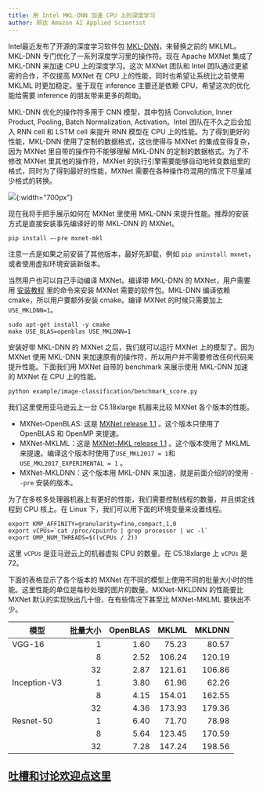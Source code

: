 ```yaml
---
title: 用 Intel MKL-DNN 加速 CPU 上的深度学习
author: 郑达 Amazon AI Applied Scientist
---
```


Intel最近发布了开源的深度学习软件包 [MKL-DNN](https://github.com/intel/mkl-dnn)，来替换之前的 MKLML。MKL-DNN 专门优化了一系列深度学习里的操作符。现在 Apache MXNet 集成了 MKL-DNN 来加速 CPU 上的深度学习。这次 MXNet 团队和 Intel 团队通过更紧密的合作，不仅提高 MXNet 在 CPU 上的性能，同时也希望让系统比之前使用 MKLML 时更加稳定。鉴于现在 inference 主要还是依赖 CPU，希望这次的优化能给需要 inference 的朋友带来更多的帮助。

MKL-DNN 优化的操作符多用于 CNN 模型，其中包括 Convolution, Inner Product, Pooling, Batch Normalization, Activation。Intel 团队在不久之后会加入 RNN cell 和 LSTM cell 来提升 RNN 模型在 CPU 上的性能。为了得到更好的性能，MKL-DNN 使用了定制的数据格式，这也使得与 MXNet 的集成变得复杂，因为 MXNet 里自带的操作符不能够理解 MKL-DNN 的定制的数据格式。为了不修改 MXNet 里其他的操作符，MXNet 的执行引擎需要能够自动地转变数组里的格式，同时为了得到最好的性能，MXNet 需要在各种操作符混用的情况下尽量减少格式的转换。

![](img/mkldnn.png){:width="700px"}

现在我将手把手展示如何在 MXNet 里使用 MKL-DNN 来提升性能。推荐的安装方式是直接安装事先编译好的带 MKL-DNN 的 MXNet。

```shell
pip install —-pre mxnet-mkl
```

注意一点是如果之前安装了其他版本，最好先卸载，例如 `pip uninstall mxnet`，或者使用虚拟环境安装新版本。


当然用户也可以自己手动编译 MXNet。编译带 MKL-DNN 的 MXNet，用户需要用 [安装教程](http://mxnet.incubator.apache.org/install/index.html) 里的命令来安装 MXNet 需要的软件包。MKL-DNN 编译依赖 cmake，所以用户要额外安装 cmake。编译 MXNet 的时候只需要加上 `USE_MKLDNN=1`。

```shell
sudo apt-get install -y cmake
make USE_BLAS=openblas USE_MKLDNN=1
```

安装好带 MKL-DNN 的 MXNet 之后，我们就可以运行 MXNet 上的模型了。因为 MXNet 使用 MKL-DNN 来加速原有的操作符，所以用户并不需要修改任何代码来提升性能。下面我们用 MXNet 自带的 benchmark 来展示使用 MKL-DNN 加速的 MXNet 在 CPU 上的性能。

```shell
python example/image-classification/benchmark_score.py
```
我们这里使用亚马逊云上一台 C5.18xlarge 机器来比较 MXNet 各个版本的性能。

- MXNet-OpenBLAS: 这是 [MXNet release 1.1](https://pypi.python.org/pypi/mxnet/1.1.0) 。这个版本只使用了 OpenBLAS 和 OpenMP 来提速。
- MXNet-MKLML：这是 [MXNet-MKL release 1.1](https://pypi.python.org/pypi/mxnet-mkl/1.1.0) 。这个版本使用了 MKLML 来提速。编译这个版本时使用了`USE_MKL2017 = 1`和`USE_MKL2017_EXPERIMENTAL = 1` 。
- MXNet-MKLDNN：这个版本用 MKL-DNN 来加速，就是前面介绍的的使用 `--pre` 安装的版本。

为了在多核多处理器机器上有更好的性能，我们需要控制线程的数量，并且绑定线程到 CPU 核上。在 Linux 下，我们可以用下面的环境变量来设置线程。

```shell
export KMP_AFFINITY=granularity=fine,compact,1,0
export vCPUs=`cat /proc/cpuinfo | grep processor | wc -l`
export OMP_NUM_THREADS=$((vCPUs / 2))
```

这里 `vCPUs` 是亚马逊云上的机器虚拟 CPU 的数量。在 C5.18xlarge 上 `vCPUs` 是 72。

下面的表格显示了各个版本的 MXNet 在不同的模型上使用不同的批量大小时的性能。这里性能的单位是每秒处理的图片的数量。MXNet-MKLDNN 的性能要比 MXNet 默认的实现快出几十倍，在有些情况下甚至比 MXNet-MKLML 要快出不少。

| 模型         | 批量大小 | OpenBLAS | MKLML  | MKLDNN |
| ------------ | -------: | -------: | -----: | -----: |
| VGG-16       | 1        | 1.60     | 75.23  | 80.57  |
|              | 8        | 2.52     | 106.24 | 120.19 |
|              | 32       | 2.87     | 121.61 | 106.86 |
| Inception-V3 | 1        | 3.80     | 61.96  | 62.26  |
|              | 8        | 4.15     | 154.01 | 162.55 |
|              | 32       | 4.36     | 173.93 | 179.36 |
| Resnet-50    | 1        | 6.40     | 71.70  | 78.98  |
|              | 8        | 5.64     | 123.45 | 170.59 |
|              | 32       | 7.28     | 147.24 | 198.56 |


## [吐槽和讨论欢迎点这里](https://discuss.gluon.ai/t/topic/5622)
